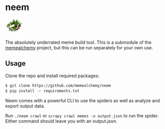 # neem

<img src="item.png" height="50">

The absolutely underrated meme build tool. This is a submodule of the [memealchemy](https://github.com/memealchemy/memealchemy) project, 
but this can be run separately for your own use.

## Usage

Clone the repo and install required packages:
```bash
$ git clone https://github.com/memealchemy/neem
$ pip install -r requirements.txt
```

Neem comes with a powerful CLI to use the spiders as well as analyze and export output data.

Run `./neem crawl` or `scrapy crawl memes -o output.json` to run the spider. Either command should leave you with an output.json.
